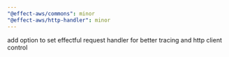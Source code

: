 ```yaml
---
"@effect-aws/commons": minor
"@effect-aws/http-handler": minor
---
```


add option to set effectful request handler for better tracing and http client control
